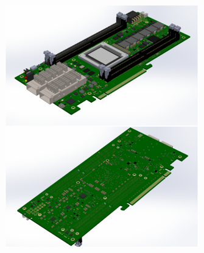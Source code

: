 ![VCU1525_PCBA_TOP](VCU1525_PCB_ASSEMBLY_TOP.PNG?raw=true "PCBA TOP")
![VCU1525_PCBA_BOT](VCU1525_PCB_ASSEMBLY_BOT.PNG?raw=true "PCBA BOT")

